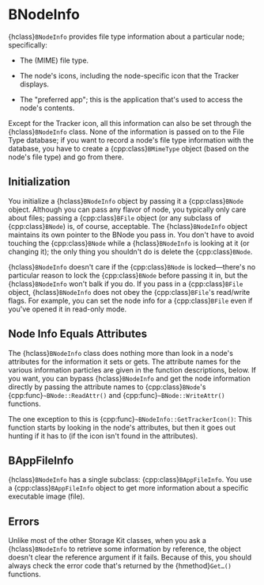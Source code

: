 # BNodeInfo

{hclass}`BNodeInfo` provides file type information about a particular
node; specifically:

- The (MIME) file type.

- The node's icons, including the node-specific icon that the Tracker
displays.

- The "preferred app"; this is the application that's used to access the
node's contents.

Except for the Tracker icon, all this information can also be set through
the {hclass}`BNodeInfo` class. None of the information is passed on to the
File Type database; if you want to record a node's file type information
with the database, you have to create a {cpp:class}`BMimeType` object
(based on the node's file type) and go from there.

## Initialization

You initialize a {hclass}`BNodeInfo` object by passing it a
{cpp:class}`BNode` object. Although you can pass any flavor of node, you
typically only care about files; passing a {cpp:class}`BFile` object (or
any subclass of {cpp:class}`BNode`) is, of course, acceptable. The
{hclass}`BNodeInfo` object maintains its own pointer to the BNode you pass
in. You don't have to avoid touching the {cpp:class}`BNode` while a
{hclass}`BNodeInfo` is looking at it (or changing it); the only thing you
shouldn't do is delete the {cpp:class}`BNode`.

{hclass}`BNodeInfo` doesn't care if the {cpp:class}`BNode` is
locked—there's no particular reason to lock the {cpp:class}`BNode` before
passing it in, but the {hclass}`BNodeInfo` won't balk if you do. If you
pass in a {cpp:class}`BFile` object, {hclass}`BNodeInfo` does not obey the
{cpp:class}`BFile`'s read/write flags. For example, you can set the node
info for a {cpp:class}`BFile` even if you've opened it in read-only mode.

## Node Info Equals Attributes

The {hclass}`BNodeInfo` class does nothing more than look in a node's
attributes for the information it sets or gets. The attribute names for the
various information particles are given in the function descriptions,
below. If you want, you can bypass {hclass}`BNodeInfo` and get the node
information directly by passing the attribute names to {cpp:class}`BNode`'s
{cpp:func}`~BNode::ReadAttr()` and {cpp:func}`~BNode::WriteAttr()`
functions.

The one exception to this is {cpp:func}`~BNodeInfo::GetTrackerIcon()`:
This function starts by looking in the node's attributes, but then it goes
out hunting if it has to (if the icon isn't found in the attributes).

## BAppFileInfo

{hclass}`BNodeInfo` has a single subclass: {cpp:class}`BAppFileInfo`. You
use a {cpp:class}`BAppFileInfo` object to get more information about a
specific executable image (file).

## Errors

Unlike most of the other Storage Kit classes, when you ask a
{hclass}`BNodeInfo` to retrieve some information by reference, the object
doesn't clear the reference argument if it fails. Because of this, you
should always check the error code that's returned by the {hmethod}`Get…()`
functions.
